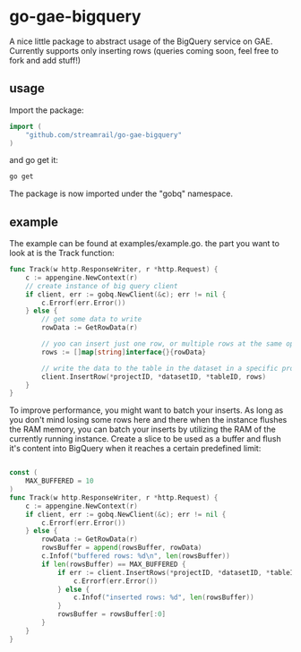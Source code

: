 # go-gae-bigquery

A nice little package to abstract usage of the BigQuery service on GAE. Currently supports only inserting rows (queries coming soon, feel free to fork and add stuff!)

## usage

Import the package:

```go
import (
	"github.com/streamrail/go-gae-bigquery"
)

```
and go get it:

```bash
go get
```

The package is now imported under the "gobq" namespace. 

## example

The example can be found at examples/example.go. the part you want to look at is the Track function:
```go
func Track(w http.ResponseWriter, r *http.Request) {
	c := appengine.NewContext(r)
	// create instance of big query client
	if client, err := gobq.NewClient(&c); err != nil {
		c.Errorf(err.Error())
	} else {
		// get some data to write
		rowData := GetRowData(r)

		// yoo can insert just one row, or multiple rows at the same operation
		rows := []map[string]interface{}{rowData}

		// write the data to the table in the dataset in a specific project
		client.InsertRow(*projectID, *datasetID, *tableID, rows)
	}
}
```

To improve performance, you might want to batch your inserts. As long as you don't mind losing some rows here and there when the instance flushes the RAM memory, you can batch your inserts by utilizing the RAM of the currently running instance. Create a slice to be used as a buffer and flush it's content into BigQuery when it reaches a certain predefined limit:

```go

const (
	MAX_BUFFERED = 10
)
func Track(w http.ResponseWriter, r *http.Request) {
	c := appengine.NewContext(r)
	if client, err := gobq.NewClient(&c); err != nil {
		c.Errorf(err.Error())
	} else {
		rowData := GetRowData(r)
		rowsBuffer = append(rowsBuffer, rowData)
		c.Infof("buffered rows: %d\n", len(rowsBuffer))
		if len(rowsBuffer) == MAX_BUFFERED {
			if err := client.InsertRows(*projectID, *datasetID, *tableID, rowsBuffer); err != nil {
				c.Errorf(err.Error())
			} else {
				c.Infof("inserted rows: %d", len(rowsBuffer))
			}
			rowsBuffer = rowsBuffer[:0]
		}
	}
}

```